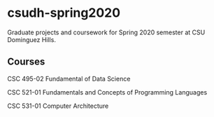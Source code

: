 # csudh-spring2020
Graduate projects and coursework for Spring 2020 semester at CSU Dominguez Hills.

## Courses
  CSC 495-02 Fundamental of Data Science
  
  CSC 521-01 Fundamentals and Concepts of Programming Languages

  CSC 531-01 Computer Architecture

